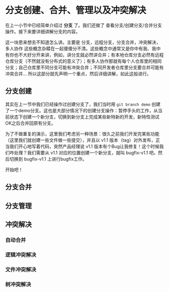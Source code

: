 # 分支创建、合并、管理以及冲突解决

在上一小节中已经简单介绍过 **分支** 了。我们还做了 查看分支/创建分支/合并分支 操作。接下来要详细讲解分支的内容。

这一块思来想去不知道怎么讲。主要是 分支，远程分支，分支合并，冲突解决，多人协作 这些概念杂糅在一起傻傻分不清。这些概念中通常又是你中有我、我中有你也不大好分开来讲，例如，讲分支就必然讲合并；有本地仓库分支必然有远程仓库分支（不然就没有分布式的意义了）；有多人协作那就有每个人仓库里的相同分支；自己仓库里不同分支可能有冲突合并；不同开发者仓库里分支要合并可能有冲突合并... 所以这部分就先声明一个重点，然后详细讲解，如此这般进行。

## 分支创建
其实在上一节中我们已经操作过创建分支了，我们当时用 `git branch demo` 创建了一个demo分支。这也是大部分情况下的创建分支操作：暂停手头的工作，从当前状态下创建一个新分支，切换到新分支上完成某些新特新的开发，新特性测试OK之后合并回原有分支。

为了不做重复的演示，这里我们考虑另一种场景：很久之前我们开发完某些功能（这里我们就创建一些文件做一些提交），并且以 v1.1 版本（tag）对外发布，正当我们开心地写着代码，突然产品经理说 v1.1 版本有个Bug让我修复！这个时候我们咋处理？我们需要从 v1.1 对应的位置创建一个新分支，就叫 bugfix-v1.1 吧。然后切换到 bugfix-v1.1 上进行bugfix工作。

开始吧！

## 分支合并


## 分支管理


## 冲突解决

### 自动合并
### 逻辑冲突解决
### 文件冲突解决
### 树冲突解决
